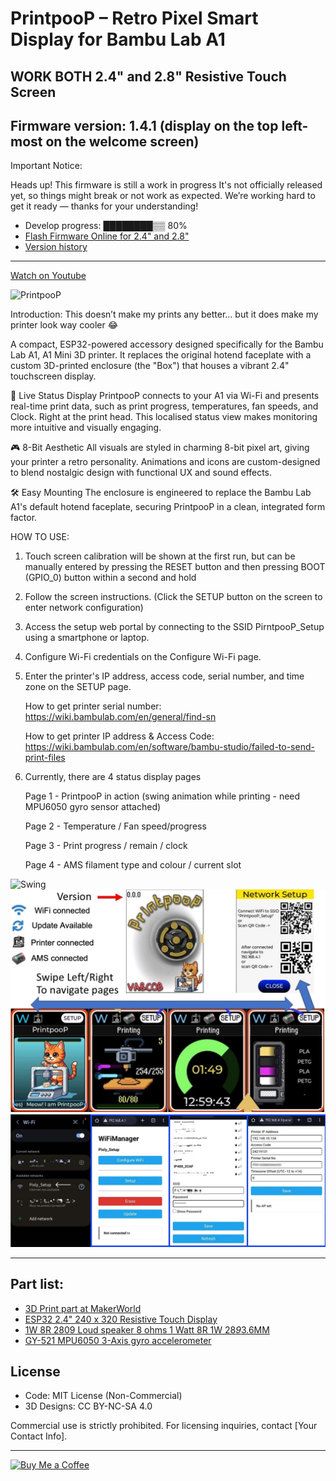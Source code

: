 # PrintpooP – Retro Pixel Smart Display for Bambu Lab A1
## WORK BOTH 2.4" and 2.8" Resistive Touch Screen
## Firmware version: 1.4.1 (display on the top left-most on the welcome screen)

Important Notice:

Heads up! This firmware is still a work in progress
It's not officially released yet, so things might break or not work as expected.
We’re working hard to get it ready — thanks for your understanding!
- Develop progress: ████████▒▒ 80%
- [Flash Firmware Online for 2.4" and 2.8"](https://vaandcob.github.io/webpage/src/index.html)
- [Version history](https://vaandcob.github.io/webpage/firmware/printpoop/readme.md)
--------------------------  
[Watch on Youtube](https://www.youtube.com/playlist?list=PLtzfxJvwUDCUxc5Is3-2UeWByNE8M8oDE)

![PrintpooP](/picture/animation.gif)

Introduction: This doesn’t make my prints any better… but it does make my printer look way cooler 😂

A compact, ESP32-powered accessory designed specifically for the Bambu Lab A1, A1 Mini 3D printer. It replaces the original hotend faceplate with a custom 3D-printed enclosure (the "Box") that houses a vibrant 2.4" touchscreen display.

📡 Live Status Display
PrintpooP connects to your A1 via Wi-Fi and presents real-time print data, such as print progress, temperatures, fan speeds, and Clock. Right at the print head. This localised status view makes monitoring more intuitive and visually engaging.

🎮 8-Bit Aesthetic
All visuals are styled in charming 8-bit pixel art, giving your printer a retro personality. Animations and icons are custom-designed to blend nostalgic design with functional UX and sound effects.

🛠️ Easy Mounting
The enclosure is engineered to replace the Bambu Lab A1's default hotend faceplate, securing PrintpooP in a clean, integrated form factor.


HOW TO USE: 
1. Touch screen calibration will be shown at the first run, but can be manually entered by pressing the RESET button and then pressing BOOT (GPIO_0) button within a second and hold
2. Follow the screen instructions. (Click the SETUP button on the screen to enter network configuration)
3. Access the setup web portal by connecting to the SSID PirntpooP_Setup using a smartphone or laptop.
4. Configure Wi-Fi credentials on the Configure Wi-Fi page.
5. Enter the printer's IP address, access code, serial number, and time zone on the SETUP page.
   
    How to get printer serial number:  https://wiki.bambulab.com/en/general/find-sn
   
    How to get printer IP address & Access Code:  https://wiki.bambulab.com/en/software/bambu-studio/failed-to-send-print-files
6. Currently, there are 4 status display pages
   
   Page 1 - PrintpooP in action (swing animation while printing -  need MPU6050 gyro sensor attached)
   
   Page 2 - Temperature / Fan speed/progress
   
   Page 3 - Print progress / remain / clock
   
   Page 4 - AMS filament type and colour / current slot

![Swing](/picture/swing.gif)
![Screen](/picture/screen1.jpg)
![Network Setup](/picture/screen2.jpg)

---------------------------------------------------------------------------------------------------

## Part list:

- [3D Print part at MakerWorld](https://makerworld.com/en/models/1432974-PrintpooP-faceplate-kit#profileId-1490390)
- [ESP32 2.4" 240 x 320 Resistive Touch Display](s.click.aliexpress.com/e/_omgP1zh)
- [1W 8R 2809 Loud speaker 8 ohms 1 Watt 8R 1W 28*9*3.6MM](s.click.aliexpress.com/e/_oDSKVf9)
- [GY-521 MPU6050 3-Axis gyro accelerometer](https://s.click.aliexpress.com/e/_oF7jqOa)

## License

- Code: MIT License (Non-Commercial)
- 3D Designs: CC BY-NC-SA 4.0

Commercial use is strictly prohibited. For licensing inquiries, contact [Your Contact Info].


---------------------------------------------------------------------------------------------------
[![Buy Me a Coffee](https://img.buymeacoffee.com/button-api/?text=Buy%20me%20a%20coffee&emoji=☕&slug=vaandcob&button_colour=FFDD00&font_colour=000000&font_family=Cookie&outline_colour=000000&coffee_colour=ffffff)](https://www.buymeacoffee.com/vaandcob)


